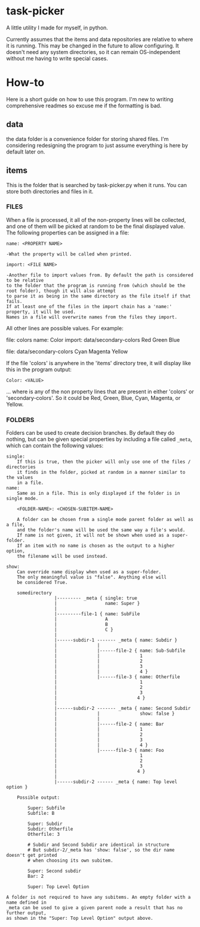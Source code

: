 # task-picker
A little utility I made for myself, in python.

Currently assumes that the items and data repositories are relative to where it is running. This may be changed in the future to allow configuring.
It doesn't need any system directories, so it can remain OS-independent without me having to write special cases.

# How-to
Here is a short guide on how to use this program.
I'm new to writing comprehensive readmes so excuse me if the formatting is bad.

## data

the data folder is a convenience folder for storing shared files.
I'm considering redesigning the program to just assume everything is here by default
later on.

## items

This is the folder that is searched by task-picker.py when it runs.
You can store both directories and files in it.

### FILES
When a file is processed, it all of the non-property lines will be collected, and
one of them will be picked at random to be the final displayed value.
The following properties can be assigned in a file:
	
	name: <PROPERTY NAME>
	
	-What the property will be called when printed.
	
	import: <FILE NAME>
	
	-Another file to import values from. By default the path is considered to be relative
	to the folder that the program is running from (which should be the root folder), though it will also attempt
	to parse it as being in the same directory as the file itself if that fails.
	If at least one of the files in the import chain has a 'name:' property, it will be used.
	Names in a file will overwrite names from the files they import.
	
All other lines are possible values. For example:
	
file: colors
	name: Color
	import: data/secondary-colors
	Red
	Green
	Blue
	
file: data/secondary-colors
	Cyan
	Magenta
	Yellow

If the file 'colors' is anywhere in the 'items' directory tree, it will display like this
in the program output:

	Color: <VALUE>
	
... where <VALUE> is any of the non property lines that are present in either 'colors' or
'secondary-colors'. So it could be Red, Green, Blue, Cyan, Magenta, or Yellow.

### FOLDERS
Folders can be used to create decision branches. By default they do nothing,
but can be given special properties by including a file called `_meta`, which can contain
the following values:

	single:
		If this is true, then the picker will only use one of the files / directories
		it finds in the folder, picked at random in a manner similar to the values
		in a file.
	name:
		Same as in a file. This is only displayed if the folder is in single mode.
		
		<FOLDER-NAME>: <CHOSEN-SUBITEM-NAME>
		
		A folder can be chosen from a single mode parent folder as well as a file,
		and the folder's name will be used the same way a file's would.
		If name is not given, it will not be shown when used as a super-folder.
		If an item with no name is chosen as the output to a higher option,
		the filename will be used instead.
	
	show:
		Can override name display when used as a super-folder.
		The only meaningful value is "false". Anything else will
		be considered True.
		
		somedirectory 
					  |--------- _meta { single: true
					  |                  name: Super }
					  |
					  |---------file-1 { name: SubFile
					  |                  A
					  |                  B
					  |                  C }
					  |
					  |------subdir-1 ------- _meta { name: Subdir }
					  |               |
					  |               |------file-2 { name: Sub-Subfile 
					  |               |               1
					  |               |               2
					  |               |               3
					  |               |               4 }
					  |               |------file-3 { name: Otherfile 
					  |                               1
					  |                               2
					  |                               3
					  |                              4 }
					  |
					  |------subdir-2 ------- _meta { name: Second Subdir
					  |               |               show: false }
					  |               |
					  |               |------file-2 { name: Bar 
					  |               |               1
					  |               |               2
					  |               |               3
					  |               |               4 }
					  |               |------file-3 { name: Foo 
					  |                               1
					  |                               2
					  |                               3
					  |                              4 }
					  |
					  |------subdir-2 ------ _meta { name: Top level option }
					
		Possible output:
			
			Super: Subfile
			Subfile: B
			
			Super: Subdir
			Subdir: Otherfile
			Otherfile: 3
			
			# Subdir and Second Subdir are identical in structure
			# But subdir-2/_meta has 'show: false', so the dir name doesn't get printed
			# when choosing its own subitem.
			
			Super: Second subdir
			Bar: 2
			
			Super: Top Level Option
			
	A folder is not required to have any subitems. An empty folder with a name defined in
	_meta can be used to give a given parent node a result that has no further output,
	as shown in the "Super: Top Level Option" output above.
